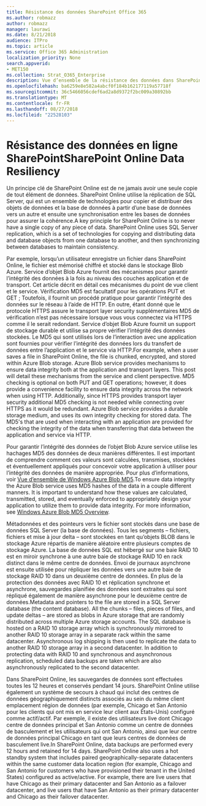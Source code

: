 ```yaml
---
title: Résistance des données SharePoint Office 365
ms.author: robmazz
author: robmazz
manager: laurawi
ms.date: 8/21/2018
audience: ITPro
ms.topic: article
ms.service: Office 365 Administration
localization_priority: None
search.appverid:
- MET150
ms.collection: Strat_O365_Enterprise
description: Vue d’ensemble de la résistance des données dans SharePoint Online dans Office 365.
ms.openlocfilehash: ba6259e8e582a4abcf0f184b162177119a57718f
ms.sourcegitcommit: 36c5466056cdef6ad2a8d9372f2bc009a30892bb
ms.translationtype: MT
ms.contentlocale: fr-FR
ms.lasthandoff: 08/27/2018
ms.locfileid: "22528103"
---
```

# <a name="sharepoint-online-data-resiliency"></a><span data-ttu-id="c6a40-103">Résistance des données en ligne SharePoint</span><span class="sxs-lookup"><span data-stu-id="c6a40-103">SharePoint Online Data Resiliency</span></span>
<span data-ttu-id="c6a40-p101">Un principe clé de SharePoint Online est de ne jamais avoir une seule copie de tout élément de données. SharePoint Online utilise la réplication de SQL Server, qui est un ensemble de technologies pour copier et distribuer des objets de données et la base de données à partir d’une base de données vers un autre et ensuite une synchronisation entre les bases de données pour assurer la cohérence.</span><span class="sxs-lookup"><span data-stu-id="c6a40-p101">A key principle for SharePoint Online is to never have a single copy of any piece of data. SharePoint Online uses SQL Server replication, which is a set of technologies for copying and distributing data and database objects from one database to another, and then synchronizing between databases to maintain consistency.</span></span> 

<span data-ttu-id="c6a40-p102">Par exemple, lorsqu’un utilisateur enregistre un fichier dans SharePoint Online, le fichier est mémorisé chiffré et stocké dans le stockage Blob Azure. Service d’objet Blob Azure fournit des mécanismes pour garantir l’intégrité des données à la fois au niveau des couches application et de transport. Cet article décrit en détail ces mécanismes du point de vue client et le service. Vérification MD5 est facultatif pour les opérations PUT et GET ; Toutefois, il fournit un procédé pratique pour garantir l’intégrité des données sur le réseau à l’aide de HTTP. En outre, étant donné que le protocole HTTPS assure le transport layer security supplémentaires MD5 de vérification n’est pas nécessaire lorsque vous vous connectez via HTTPS comme il le serait redondant. Service d’objet Blob Azure fournit un support de stockage durable et utilise sa propre vérifier l’intégrité des données stockées. Le MD5 qui sont utilisés lors de l’interaction avec une application sont fournies pour vérifier l’intégrité des données lors du transfert de données entre l’application et le service via HTTP.</span><span class="sxs-lookup"><span data-stu-id="c6a40-p102">For example, when a user saves a file in SharePoint Online, the file is chunked, encrypted, and stored within Azure Blob storage. Azure Blob service provides mechanisms to ensure data integrity both at the application and transport layers. This post will detail these mechanisms from the service and client perspective. MD5 checking is optional on both PUT and GET operations; however, it does provide a convenience facility to ensure data integrity across the network when using HTTP. Additionally, since HTTPS provides transport layer security additional MD5 checking is not needed while connecting over HTTPS as it would be redundant. Azure Blob service provides a durable storage medium, and uses its own integrity checking for stored data. The MD5's that are used when interacting with an application are provided for checking the integrity of the data when transferring that data between the application and service via HTTP.</span></span> 

<span data-ttu-id="c6a40-p103">Pour garantir l’intégrité des données de l’objet Blob Azure service utilise les hachages MD5 des données de deux manières différentes. Il est important de comprendre comment ces valeurs sont calculées, transmises, stockées et éventuellement appliqués pour concevoir votre application à utiliser pour l’intégrité des données de manière appropriée. Pour plus d’informations, voir [Vue d’ensemble de Windows Azure Blob MD5](http://blogs.msdn.com/b/windowsazurestorage/archive/2011/02/18/windows-azure-blob-md5-overview.aspx).</span><span class="sxs-lookup"><span data-stu-id="c6a40-p103">To ensure data integrity the Azure Blob service uses MD5 hashes of the data in a couple different manners. It is important to understand how these values are calculated, transmitted, stored, and eventually enforced to appropriately design your application to utilize them to provide data integrity. For more information, see [Windows Azure Blob MD5 Overview](http://blogs.msdn.com/b/windowsazurestorage/archive/2011/02/18/windows-azure-blob-md5-overview.aspx).</span></span> 

<span data-ttu-id="c6a40-p104">Métadonnées et des pointeurs vers le fichier sont stockés dans une base de données SQL Server (la base de données). Tous les segments – fichiers, fichiers et mise à jour delta – sont stockées en tant qu’objets BLOB dans le stockage Azure répartis de manière aléatoire entre plusieurs comptes de stockage Azure. La base de données SQL est hébergé sur une baie RAID 10 est en miroir synchrone à une autre baie de stockage RAID 10 en rack distinct dans le même centre de données. Envoi de journaux asynchrone est ensuite utilisée pour répliquer les données vers une autre baie de stockage RAID 10 dans un deuxième centre de données. En plus de la protection des données avec RAID 10 et réplication synchrone et asynchrone, sauvegardes planifiée des données sont extraites qui sont répliqué également de manière asynchrone pour le deuxième centre de données.</span><span class="sxs-lookup"><span data-stu-id="c6a40-p104">Metadata and pointers to the file are stored in a SQL Server database (the content database). All the chunks – files, pieces of files, and update deltas – are stored as blobs in Azure storage that are randomly distributed across multiple Azure storage accounts. The SQL database is hosted on a RAID 10 storage array which is synchronously mirrored to another RAID 10 storage array in a separate rack within the same datacenter. Asynchronous log shipping is then used to replicate the data to another RAID 10 storage array in a second datacenter. In addition to protecting data with RAID 10 and synchronous and asynchronous replication, scheduled data backups are taken which are also asynchronously replicated to the second datacenter.</span></span> 

<span data-ttu-id="c6a40-p105">Dans SharePoint Online, les sauvegardes de données sont effectuées toutes les 12 heures et conservés pendant 14 jours. SharePoint Online utilise également un système de secours à chaud qui inclut des centres de données géographiquement distincts associés au sein du même client emplacement région de données (par exemple, Chicago et San Antonio pour les clients qui ont mis en service leur client aux États-Unis) configuré comme actif/actif. Par exemple, il existe des utilisateurs live dont Chicago centre de données principal et San Antonio comme un centre de données de basculement et les utilisateurs qui ont San Antonio, ainsi que leur centre de données principal Chicago en tant que leurs centres de données de basculement live.</span><span class="sxs-lookup"><span data-stu-id="c6a40-p105">In SharePoint Online, data backups are performed every 12 hours and retained for 14 days. SharePoint Online also uses a hot standby system that includes paired geographically-separate datacenters within the same customer data location region (for example, Chicago and San Antonio for customers who have provisioned their tenant in the United States) configured as active/active. For example, there are live users that have Chicago as their primary datacenter and San Antonio as a failover datacenter, and live users that have San Antonio as their primary datacenter and Chicago as their failover datacenter.</span></span> 